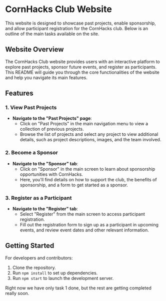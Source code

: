 # CornHacks Club Website

This website is designed to showcase past projects, enable sponsorship, and allow participant registration for the CornHacks club. Below is an outline of the main tasks available on the site.

## Website Overview

The CornHacks Club website provides users with an interactive platform to explore past projects, sponsor future events, and register as participants. This README will guide you through the core functionalities of the website and help you navigate its main features.

## Features

### 1. View Past Projects

- **Navigate to the "Past Projects" page**:
  - Click on "Past Projects" in the main navigation menu to view a collection of previous projects.
  - Browse the list of projects and select any project to view additional details, such as project descriptions, images, and the team involved.

### 2. Become a Sponsor

- **Navigate to the "Sponsor" tab**:
  - Click on "Sponsor" in the main screen to learn about sponsorship opportunities with CornHacks.
  - Here, you'll find details on how to support the club, the benefits of sponsorship, and a form to get started as a sponsor.

### 3. Register as a Participant

- **Navigate to the "Register" tab**:
  - Select "Register" from the main screen to access participant registration.
  - Fill out the registration form to sign up as a participant in upcoming events, and review event dates and other relevant information.

## Getting Started

For developers and contributors:
1. Clone the repository.
2. Run `npm install` to set up dependencies.
3. Run `npm start` to launch the development server.

Right now we have only task 1 done, but the rest are getting completed really soon.